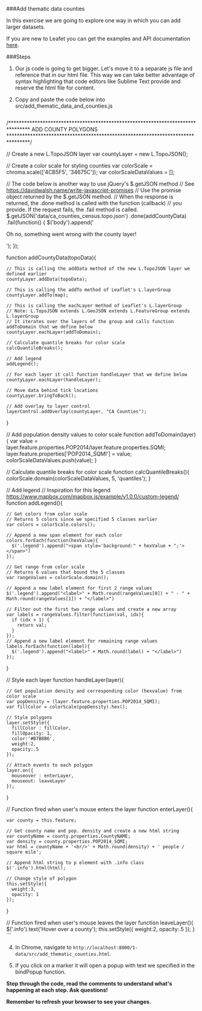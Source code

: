 ###Add thematic data counties

In this exercise we are going to explore one way in which you can add larger datasets.
 
If you are new to Leafet you can get the examples and API documentation [here](http://leafletjs.com/).

###Steps

1. Our js code is going to get bigger. Let's move it to a separate js file and reference that in our html file. This way we can take better advantage of syntax highlighting that code editors like Sublime Text provide and reserve the html file for content.



3. Copy and paste the code below into src/add_thematic_data_and_counties.js

    ```javascript
/********************************************************************************
    ADD COUNTY POLYGONS
  ********************************************************************************/

  // Create a new L.TopoJSON layer
  var countyLayer = new L.TopoJSON();

  // Create a color scale for styling counties
  var colorScale = chroma.scale(['4CB5F5', '34675C']);
  var colorScaleDataValues = [];

  // The code below is another way to use jQuery's $.getJSON method
  // See https://davidwalsh.name/write-javascript-promises
  // Use the promise object returned by the $.getJSON method. 
  // When the response is returned, the .done method is called with the function (callback)
  // you provide. If the request fails, the .fail method is called.
  $.getJSON('data/ca_counties_census.topo.json')
    .done(addCountyData)
    .fail(function() {
      $('body').append('<p>Oh no, something went wrong with the county layer!</p>');
  });


  function addCountyData(topoData){

    // This is calling the addData method of the new L.TopoJSON layer we defined earlier
    countyLayer.addData(topoData);
    
    // This is calling the addTo method of Leaflet's L.layerGroup
    countyLayer.addTo(map);

    // This is calling the eachLayer method of Leaflet's L.layerGroup
    // Note: L.TopoJSON extends L.GeoJSON extends L.FeatureGroup extends L.layerGroup
    // It iterates over the layers of the group and calls function addToDomain that we define below
    countyLayer.eachLayer(addToDomain);

    // Calculate quantile breaks for color scale
    calcQuantileBreaks();

    // Add legend
    addLegend();

    // For each layer it call function handleLayer that we define below
    countyLayer.eachLayer(handleLayer);

    // Move data behind tick locations
    countyLayer.bringToBack();

    // Add overlay to layer control
    layerControl.addOverlay(countyLayer, "CA Counties");
  }


  // Add population density values to color scale
  function addToDomain(layer){
    var value = layer.feature.properties.POP2014/layer.feature.properties.SQMI;
    layer.feature.properties['POP2014_SQMI'] = value;
    colorScaleDataValues.push(value);
  }


  // Calculate quantile breaks for color scale
  function calcQuantileBreaks(){
    colorScale.domain(colorScaleDataValues, 5, 'quantiles');
  }


  // Add legend
  // Inspiration for this legend https://www.mapbox.com/mapbox.js/example/v1.0.0/custom-legend/
  function addLegend(){

    // Get colors from color scale
    // Returns 5 colors since we specified 5 classes earlier
    var colors = colorScale.colors();

    // Append a new span element for each color
    colors.forEach(function(hexValue){
      $('.legend').append("<span style='background:" + hexValue + ";'></span>")
    });

    // Get range from color scale
    // Returns 6 values that bound the 5 classes
    var rangeValues = colorScale.domain();

    // Append a new label element for first 2 range values
    $('.legend').append("<label>" + Math.round(rangeValues[0]) + " - " + Math.round(rangeValues[1]) + "</label>")
    
    // Filter out the first two range values and create a new array
    var labels = rangeValues.filter(function(val, idx){
      if (idx > 1) {
        return val;
      }
    });
    // Append a new label element for remaining range values
    labels.forEach(function(label){
      $('.legend').append("<label>" + Math.round(label) + "</label>")
    });
  }


  // Style each layer
  function handleLayer(layer){

    // Get population density and corresponding color (hexvalue) from color scale
    var popDensity = (layer.feature.properties.POP2014_SQMI);
    var fillColor = colorScale(popDensity).hex();  
    
    // Style polygons
    layer.setStyle({
      fillColor : fillColor,
      fillOpacity: 1,
      color:'#B7B8B6',
      weight:2,
      opacity:.5
    });
    
    // Attach events to each polygon
    layer.on({
      mouseover : enterLayer,
      mouseout: leaveLayer
    });

  }


  // Function fired when user's mouse enters the layer
  function enterLayer(){

    var county = this.feature;

    // Get county name and pop. density and create a new html string
    var countyName = county.properties.CountyNAME;
    var density = county.properties.POP2014_SQMI;
    var html = countyName + '<br/>' + Math.round(density) + ' people / square mile';

    // Append html string to p element with .info class
    $('.info').html(html);
    
    // Change style of polygon
    this.setStyle({
      weight:3,
      opacity: 1
    });

  }


  // Function fired when user's mouse leaves the layer
  function leaveLayer(){
    $('.info').text('Hover over a county');
    this.setStyle({
      weight:2,
      opacity:.5
    });
  }
    ```

4. In Chrome, navigate to `http://localhost:8000/1-data/src/add_thematic_counties.html`. 

5. If you click on a marker it will open a popup with text we specified in the bindPopup function.

__Step through the code, read the comments to understand what's happening at each step. Ask questions!__

__Remember to refresh your browser to see your changes.__

